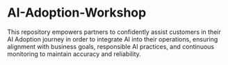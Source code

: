 # AI-Adoption-Workshop
This repository empowers partners to confidently assist customers in their AI Adoption journey in order to integrate AI into their operations, ensuring alignment with business goals, responsible AI practices, and continuous monitoring to maintain accuracy and reliability.
